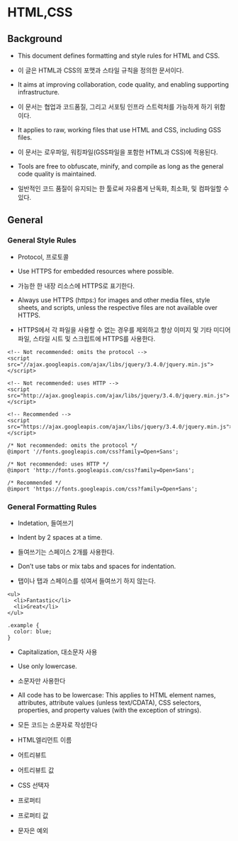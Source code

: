 # HTML,CSS
## Background
 - This document defines formatting and style rules for HTML and CSS.
 - 이 글은 HTML과 CSS의 포맷과 스타일 규칙을 정의한 문서이다.
 
 - It aims at improving collaboration, code quality, and enabling supporting infrastructure.
 - 이 문서는 협업과 코드품질, 그리고 서포팅 인프라 스트럭처를 가능하게 하기 위함이다.
 
 - It applies to raw, working files that use HTML and CSS, including GSS files. 
 - 이 문서는 로우파일, 워킹파일(GSS파일을 포함한 HTML과 CSS)에 적용된다.
 
 - Tools are free to obfuscate, minify, and compile as long as the general code quality is maintained.
 - 일반적인 코드 품질이 유지되는 한 툴로써 자유롭게 난독화, 최소화, 및 컴파일할 수 있다.

## General
 ### General Style Rules
 - Protocol, 프로토콜

  - Use HTTPS for embedded resources where possible.
  - 가능한 한 내장 리소스에 HTTPS로 표기한다.
   
  - Always use HTTPS (https:) for images and other media files, style sheets, and scripts, unless the respective files are not available over HTTPS.
  - HTTPS에서 각 파일을 사용할 수 없는 경우를 제외하고 항상 이미지 및 기타 미디어 파일, 스타일 시트 및 스크립트에 HTTPS를 사용한다.

```
<!-- Not recommended: omits the protocol -->
<script src="//ajax.googleapis.com/ajax/libs/jquery/3.4.0/jquery.min.js"></script>

<!-- Not recommended: uses HTTP -->
<script src="http://ajax.googleapis.com/ajax/libs/jquery/3.4.0/jquery.min.js"></script>

<!-- Recommended -->
<script src="https://ajax.googleapis.com/ajax/libs/jquery/3.4.0/jquery.min.js"></script>
```
```
/* Not recommended: omits the protocol */
@import '//fonts.googleapis.com/css?family=Open+Sans';

/* Not recommended: uses HTTP */
@import 'http://fonts.googleapis.com/css?family=Open+Sans';

/* Recommended */
@import 'https://fonts.googleapis.com/css?family=Open+Sans';
```

 ### General Formatting Rules
 - Indetation, 들여쓰기
  - Indent by 2 spaces at a time.
  - 들여쓰기는 스페이스 2개를 사용한다.

  - Don’t use tabs or mix tabs and spaces for indentation.
  - 탭이나 탭과 스페이스를 섞여서 들여쓰기 하지 않는다.

```
<ul>
  <li>Fantastic</li>
  <li>Great</li>
</ul>
```
```
.example {
  color: blue;
}
```
- Capitalization, 대소문자 사용
 - Use only lowercase.
 - 소문자만 사용한다
 
 - All code has to be lowercase: This applies to HTML element names, attributes, attribute values (unless text/CDATA), CSS selectors, properties, and property values (with the exception of strings).
 - 모든 코드는 소문자로 작성한다
  - HTML엘리먼트 이름
  - 어트리뷰트
  - 어트리뷰트 값
  - CSS 선택자
  - 프로퍼티
  - 프로퍼티 값
  - 문자은 예외
